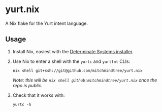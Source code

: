 # yurt.nix

A Nix flake for the Yurt intent language.

## Usage

1. Install Nix, easiest with the [Determinate Systems installer](https://github.com/DeterminateSystems/nix-installer).

2. Use Nix to enter a shell with the `yurtc` and `yurtfmt` CLIs:
   ```console
   nix shell git+ssh://git@github.com/mitchmindtree/yurt.nix
   ```
   *Note: this will be `nix shell github:mitchmindtree/yurt.nix` once the repo is public.*

3. Check that it works with:
   ```console
   yurtc -h
   ```
